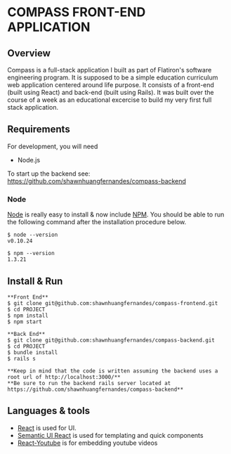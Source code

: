# COMPASS FRONT-END APPLICATION

## Overview

Compass is a full-stack application I built as part of Flatiron's software engineering program. It is supposed to be a simple education curriculum web application centered around life purpose. It consists of a front-end (built using React) and back-end (built using Rails). It was built over the course of a week as an educational excercise to build my very first full stack application.

## Requirements

For development, you will need 
- Node.js

To start up the backend see:
https://github.com/shawnhuangfernandes/compass-backend

### Node

[Node](http://nodejs.org/) is really easy to install & now include [NPM](https://npmjs.org/).
You should be able to run the following command after the installation procedure
below.

    $ node --version
    v0.10.24

    $ npm --version
    1.3.21

## Install & Run
    **Front End**
    $ git clone git@github.com:shawnhuangfernandes/compass-frontend.git
    $ cd PROJECT
    $ npm install
    $ npm start

    **Back End**
    $ git clone git@github.com:shawnhuangfernandes/compass-backend.git
    $ cd PROJECT
    $ bundle install
    $ rails s

    **Keep in mind that the code is written assuming the backend uses a root url of http://localhost:3000/**
    **Be sure to run the backend rails server located at https://github.com/shawnhuangfernandes/compass-backend**

## Languages & tools

- [React](http://facebook.github.io/react) is used for UI.
- [Semantic UI React](https://react.semantic-ui.com/) is used for templating and quick components
- [React-Youtube](https://www.npmjs.com/package/react-youtube) is for embedding youtube videos

